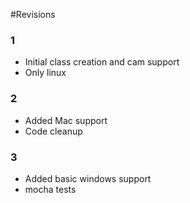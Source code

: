 #Revisions

### 1
* Initial class creation and cam support
* Only linux

### 2
* Added Mac support
* Code cleanup

### 3
* Added basic windows support
* mocha tests
